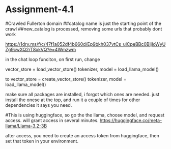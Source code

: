 # Assignment-4.1
 
#Crawled Fullerton domain
##catalog name is just the starting point of the crawl
##new_catalog is processed, removing some urls that probably dont work

https://1drv.ms/f/c/47f1a052df4b660d/Ep9bkh037vtCs_ulCpeBBc0BIjIoWyUZg9cwXQ2rT8xkVQ?e=4Wmzwm

in the chat loop funciton, on first run, change 

vector_store = load_vector_store()
tokenizer, model = load_llama_model()

to
vector_store = create_vector_store()
tokenizer, model = load_llama_model()

make sure all packages are installed,
i forgot which ones are needed. just install the onese at the top, and run it a couple of times for other dependencies it says you need.

#This is using huggingface, so go the the llama, choose model, and request access. will grant access in several minutes.
https://huggingface.co/meta-llama/Llama-3.2-3B

after access, you need to create an access token from huggingface, then set that token in your environment. 

